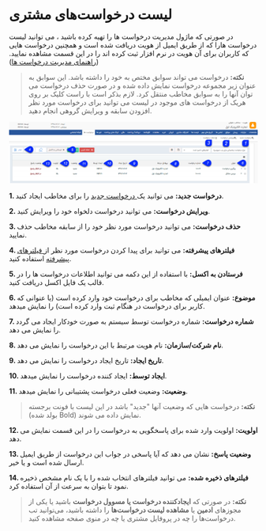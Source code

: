 #  لیست درخواست‌های مشتری

در صورتی که ماژول مدیریت درخواست ها را تهیه کرده باشید ، می توانید لیست  درخواست هارا که  از طریق  ایمیل از هویت دریافت شده است و همچنین درخواست هایی که کاربران برای آن هویت در نرم افزار ثبت کرده اند  را در این قسمت  مشاهده نمایید. ([راهنمای مدیریت درخواست ها](https://github.com/1stco/PayamGostarDocs/blob/master/Help/Settings/Personalization-crm/Manage-requests/Manage-requests.md))

> **نکته:** درخواست می تواند سوابق مختص به خود را داشته باشد. این سوابق به عنوان زیر مجموعه درخواست نمایش داده شده و در صورت حذف درخواست می توان آنها را به سوابق مخاطب منتقل کرد. لازم بذکر است با راست کلیک بر روی هریک از درخواست های موجود در لیست می توانید برای درخواست مورد نظر افزودن سابقه و ویرایش گروهی انجام دهید.

![](Bank-request.png)

**1.  درخواست جدید:** می توانید یک[ درخواست جدید](https://github.com/1stco/PayamGostarDocs/blob/master/Help/Integrated-bank/Database/Records/new-request/new-request.md) را برای مخاطب ایجاد کنید.

**2. ویرایش درخواست:** می توانید درخواست دلخواه خود را ویرایش کنید.

**3. حذف درخواست:** می توانید درخواست مورد نظر خود را از سابقه مخاطب حذف نمایید.

**4.  فیلترهای پیشرفته:** می توانید برای پیدا کردن درخواست مورد نظر از[ فیلترهای پیشرفته](https://github.com/1stco/PayamGostarDocs/blob/master/Help/Customer-relationship-management/Advanced-filter/Advanced-filter.md) استفاده کنید.

**5. فرستادن به اکسل:** با استفاده از این دکمه می توانید اطلاعات  درخواست ها را در قالب یک فایل اکسل دریافت کنید.

**6. موضوع:** عنوان ایمیلی که مخاطب برای درخواست خود وارد کرده است (یا عنوانی که کاربر برای درخواست در هنگام ثبت وارد کرده است) را نمایش میدهد.

**7. شماره درخواست:** شماره درخواست توسط سیستم به صورت خودکار ایجاد می گردد را نمایش می دهد.

**8. نام شرکت/سازمان:** نام هویت مرتبط با این درخواست را نمایش می دهد.

**9. تاریخ ایجاد:** تاریخ ایجاد درخواست را نمایش می دهد.

**10. ایجاد توسط:** ایجاد کننده درخواست را نمایش میدهد.

**11. وضعیت:** وضعیت فعلی درخواست پشتیبانی را نمایش میدهد.

> **نکته:** درخواست هایی که وضعیت آنها "جدید" باشد در این لیست با فونت برجسته (بولد شده Bold) نمایش داده می شوند.

**12. اولویت:** اولویت وارد شده برای پاسخگویی به درخواست را در این قسمت نمایش می دهد.

**13. وضعیت پاسخ:** نشان می دهد که آیا پاسخی در جواب این درخواست از طریق ایمیل ارسال شده است و یا خیر.

**14. فیلترهای ذخیره شده:** می توانید فیلترهای انتخاب شده را با یک نام مشخص ذخیره نمود تا بتوان به سرعت از آن استفاده کرد.


> **نکته:** در صورتی که **ایجادکننده درخواست یا مسوول درخواست** باشید یا یکی از مجوزهای  **ادمین** یا **مشاهده لیست درخواست‌ها** را داشته باشید، می‌توانید تب درخواست‌ها را چه در پروفایل مشتری یا چه در منوی صفحه مشاهده کنید.
